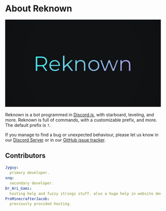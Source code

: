 # About Reknown
![Reknown Banner](./assets/images/banner.jpg)

Reknown is a bot programmed in [Discord.js](https://discord.js.org/#/), with starboard, leveling, and more. Reknown is full of commands, with a customizable prefix, and more. The default prefix is `?`.

If you manage to find a bug or unexpected behaviour, please let us know in our [Discord Server](https://discord.gg/n45fq9K/) or in our [GitHub issue tracker](https://github.com/Jyguy/Reknown/issues).

## Contributors
```yml
Jyguy:
  primary developer.
xnq:
  secondary developer.
Dr_Ari_Gami:
  hosting help and fuzzy strings stuff. also a huge help in website development and lavalink setup.
ProMinecrafterJacob:
  previously provided hosting.
```
